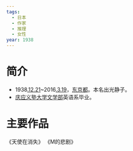 ```yaml
---
tags:
  - 日本
  - 作家
  - 推理
  - 女性
year: 1938
---
```

# 简介

- 1938[.12.21](2024-12-21.md)~2016[.3.19](2024-03-19.md)，[东京都](东京都.md)。本名出光静子。
- [庆应义塾大学](庆应义塾大学.md)[文学部](文学部.md)英语系毕业。
# 主要作品

《天使在消失》
《M的悲剧》